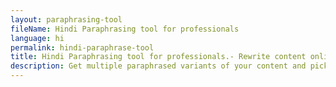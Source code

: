 ```yaml
---
layout: paraphrasing-tool
fileName: Hindi Paraphrasing tool for professionals
language: hi
permalink: hindi-paraphrase-tool
title: Hindi Paraphrasing tool for professionals.- Rewrite content online for free.
description: Get multiple paraphrased variants of your content and pick the best variant for your use case. Only tool which provides this feature. Try it out now !
---
```

